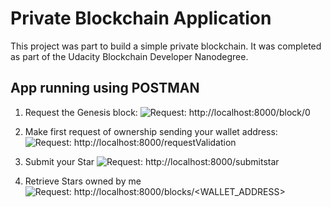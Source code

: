 


# Private Blockchain Application

This project was part to build a simple private blockchain. It was completed as part of the Udacity Blockchain Developer Nanodegree.


## App running using POSTMAN

1. Request the Genesis block:
    ![Request: http://localhost:8000/block/0 ](./genesis-block.png)

2. Make  first request of ownership sending your wallet address:
    ![Request: http://localhost:8000/requestValidation ](./request-validation.png)

3. Submit your Star
     ![Request: http://localhost:8000/submitstar](./submit-star.png)

4. Retrieve Stars owned by me
    ![Request: http://localhost:8000/blocks/<WALLET_ADDRESS>](./get-stars-by-address.png)